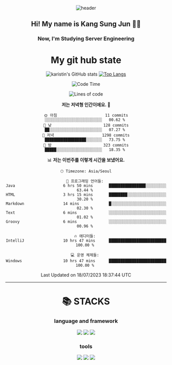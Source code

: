 <div align="center">
  
![header](https://capsule-render.vercel.app/api?type=waving&color=auto&height=300&section=header&text=Welcome&fontSize=90)
  <h2 align-"center"> Hi! My name is Kang Sung Jun 👋👋</h2>
  <h3 align="center"> Now, I'm Studying Server Engineering </h3>


  # My git hub state
  
![karistin's GitHub stats](https://github-readme-stats.vercel.app/api?username=karistin&show_icons=true&theme=dracula)
[![Top Langs](https://github-readme-stats.vercel.app/api/top-langs/?username=karistin&layout=compact)](https://github.com/karistin/github-readme-stats)
 
  
 <!--START_SECTION:waka-->
![Code Time](http://img.shields.io/badge/Code%20Time-622%20hrs%2018%20mins-blue)

![Lines of code](https://img.shields.io/badge/%EC%A0%80%EB%8A%94%20%EC%97%AC%ED%83%9C%EA%B9%8C%EC%A7%80%20-1.1%20million%20%EC%A4%84%EC%9D%98%20%EC%BD%94%EB%93%9C%EB%A5%BC%20%EC%9E%91%EC%84%B1%ED%96%88%EC%96%B4%EC%9A%94.-blue)

**저는 저녁형 인간이에요. 🦉** 

```text
🌞 아침                     11 commits          ░░░░░░░░░░░░░░░░░░░░░░░░░   00.62 % 
🌆 낮　                     128 commits         ██░░░░░░░░░░░░░░░░░░░░░░░   07.27 % 
🌃 저녁                     1298 commits        ██████████████████░░░░░░░   73.75 % 
🌙 밤　                     323 commits         █████░░░░░░░░░░░░░░░░░░░░   18.35 % 
```


📊 **저는 이번주를 이렇게 시간을 보냈어요.** 

```text
🕑︎ Timezone: Asia/Seoul

💬 프로그래밍 언어들: 
Java                     6 hrs 50 mins       ████████████████░░░░░░░░░   63.44 % 
HTML                     3 hrs 15 mins       ████████░░░░░░░░░░░░░░░░░   30.20 % 
Markdown                 14 mins             █░░░░░░░░░░░░░░░░░░░░░░░░   02.30 % 
Text                     6 mins              ░░░░░░░░░░░░░░░░░░░░░░░░░   01.02 % 
Groovy                   6 mins              ░░░░░░░░░░░░░░░░░░░░░░░░░   00.96 % 

🔥 에디터들: 
IntelliJ                 10 hrs 47 mins      █████████████████████████   100.00 % 

💻 운영 체제들: 
Windows                  10 hrs 47 mins      █████████████████████████   100.00 % 
```


 Last Updated on 18/07/2023 18:37:44 UTC
<!--END_SECTION:waka-->

  
  ---
   # 📚 STACKS
  ### language and framework
  <img src="https://img.shields.io/badge/java-007396?style=for-the-badge&logo=java&logoColor=white">
  <img src="https://img.shields.io/badge/python-3776AB?style=for-the-badge&logo=python&logoColor=white">
  <img src="https://img.shields.io/badge/springboot-6DB33F?style=for-the-badge&logo=springboot&logoColor=white">
  
  ### tools
  <img src="https://img.shields.io/badge/git-F05032?style=for-the-badge&logo=git&logoColor=white">
  <img src="https://img.shields.io/badge/mysql-4479A1?style=for-the-badge&logo=mysql&logoColor=white">
  <img src="https://img.shields.io/badge/gradle-02303A?style=for-the-badge&logo=gradle&logoColor=white">
</div>
  
